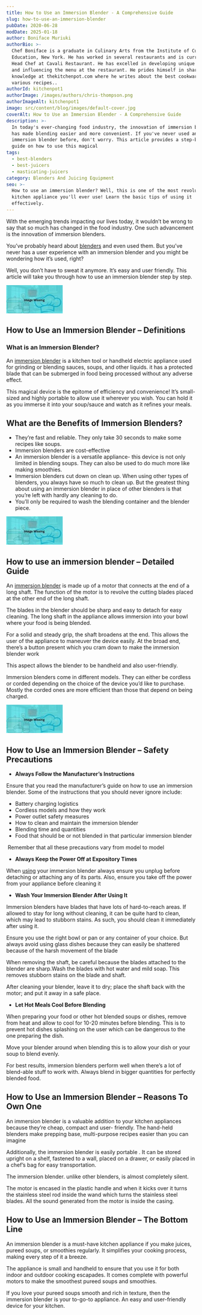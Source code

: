 ```yaml
---
title: How to Use an Immersion Blender - A Comprehensive Guide
slug: how-to-use-an-immersion-blender
pubDate: 2020-06-28
modDate: 2025-01-18
author: Boniface Muriuki
authorBio: >-
  Chef Boniface is a graduate in Culinary Arts from the Institute of Culinary
  Education, New York. He has worked in several restaurants and is currently the
  Head Chef at Cavali Restaurant. He has excelled in developing unique recipes
  and influencing the menu at the restaurant. He prides himself in sharing his
  knowledge at thekitchenpot.com where he writes about the best cookware for
  various recipes..
authorId: kitchenpot1
authorImage: /images/authors/chris-thompson.png
authorImageAlt: kitchenpot1
image: src/content/blog/images/default-cover.jpg
coverAlt: How to Use an Immersion Blender - A Comprehensive Guide
description: >-
  In today's ever-changing food industry, the innovation of immersion blenders
  has made blending easier and more convenient. If you've never used an
  immersion blender before, don't worry. This article provides a step-by-step
  guide on how to use this magical
tags:
  - best-blenders
  - best-juicers
  - masticating-juicers
category: Blenders And Juicing Equipment
seo: >-
  How to use an immersion blender? Well, this is one of the most revolutionary
  kitchen appliance you'll ever use! Learn the basic tips of using it
  effectively.
---
```


With the emerging trends impacting our lives today, it wouldn’t be wrong to say that so much has changed in the food industry. One such advancement is the innovation of immersion blenders.

You’ve probably heard about [blenders](https://thekitchenpot.com/blog/best-blender-for-protein-shakes//) and even used them. But you’ve never has a user experience with an immersion blender and you might be wondering how it’s used, right?

Well, you don’t have to sweat it anymore. It’s easy and user friendly. This article will take you through how to use an immersion blender step by step.

![](images/portablegasgrill.jpg)

## **How to Use an Immersion Blender – Definitions**

### **What is an Immersion Blender?**

An [immersion blender](https://en.wikipedia.org/wiki/Immersion_blender) is a kitchen tool or handheld electric appliance used for grinding or blending sauces, soups, and other liquids. it has a protected blade that can be submerged in food being processed without any adverse effect. 

This magical device is the epitome of efficiency and convenience! It’s small-sized and highly portable to allow use it wherever you wish. You can hold it as you immerse it into your soup/sauce and watch as it refines your meals.

## **What are the Benefits of Immersion Blenders?**

-   They’re fast and reliable. They only take 30 seconds to make some recipes like soups.
-   Immersion blenders are cost-effective
-   An immersion blender is a versatile appliance- this device is not only limited in blending soups. They can also be used to do much more like making smoothies.
-   Immersion blenders cut down on clean up. When using other types of blenders, you always have so much to clean up. But the greatest thing about using an immersion blender in place of other blenders is that you’re left with hardly any cleaning to do. 
-   You’ll only be required to wash the blending container and the blender piece.

![](images/portablegasgrill.jpg)

## **How to use an immersion blender – Detailed Guide**

An [immersion blender](https://www.wikihow.com/Use-an-Immersion-Blender) is made up of a motor that connects at the end of a long shaft. The function of the motor is to revolve the cutting blades placed at the other end of the long shaft.

The blades in the blender should be sharp and easy to detach for easy cleaning. The long shaft in the appliance allows immersion into your bowl where your food is being blended.

For a solid and steady grip, the shaft broadens at the end. This allows the user of the appliance to maneuver the device easily. At the broad end, there’s a button present which you cram down to make the immersion blender work

This aspect allows the blender to be handheld and also user-friendly.

Immersion blenders come in different models. They can either be cordless or corded depending on the choice of the device you’d like to purchase. Mostly the corded ones are more efficient than those that depend on being charged.

![How to Use Immersion Blender](images/portablegasgrill.jpg)

## **How to Use an Immersion Blender – Safety Precautions** 

-   **Always Follow the Manufacturer’s Instructions** 

Ensure that you read the manufacturer’s guide on how to use an immersion blender. Some of the instructions that you should never ignore include:

-   Battery charging logistics
-   Cordless models and how they work
-   Power outlet safety measures
-   How to clean and maintain the immersion blender
-   Blending time and quantities
-   Food that should be or not blended in that particular immersion blender

 Remember that all these precautions vary from model to model

-   **Always Keep the Power Off at Expository Times**

When [using](https://www.wikihow.com/Use-an-Immersion-Blender) your immersion blender always ensure you unplug before detaching or attaching any of its parts. Also, ensure you take off the power from your appliance before cleaning it

-   **Wash Your Immersion Blender After Using It**

Immersion blenders have blades that have lots of hard-to-reach areas. If allowed to stay for long without cleaning, it can be quite hard to clean, which may lead to stubborn stains. As such, you should clean it immediately after using it.

Ensure you use the right bowl or pan or any container of your choice. But always avoid using glass dishes because they can easily be shattered because of the harsh movement of the blade

When removing the shaft, be careful because the blades attached to the blender are sharp.Wash the blades with hot water and mild soap. This removes stubborn stains on the blade and shaft.

After cleaning your blender, leave it to dry; place the shaft back with the motor; and put it away in a safe place.

-   **Let Hot Meals Cool Before Blending** 

When preparing your food or other hot blended soups or dishes, remove from heat and allow to cool for 10-20 minutes before blending. This is to prevent hot dishes splashing on the user which can be dangerous to the one preparing the dish.

Move your blender around when blending this is to allow your dish or your soup to blend evenly.

For best results, immersion blenders perform well when there’s a lot of blend-able stuff to work with. Always blend in bigger quantities for perfectly blended food.

## **How to Use an Immersion Blender – Reasons To Own One**

An immersion blender is a valuable addition to your kitchen appliances because they’re cheap, compact and user- friendly. The hand-held blenders make prepping base, multi-purpose recipes easier than you can imagine

Additionally, the immersion blender is easily portable . It can be stored upright on a shelf, fastened to a wall, placed on a drawer, or easily placed in a chef’s bag for easy transportation.

The immersion blender. unlike other blenders, is almost completely silent.

The motor is encased in the plastic handle and when it kicks over it turns the stainless steel rod inside the wand which turns the stainless steel blades. All the sound generated from the motor is inside the casing.

## **How to Use an Immersion Blender – The Bottom Line**

An immersion blender is a must-have kitchen appliance if you make juices, pureed soups, or smoothies regularly. It simplifies your cooking process, making every step of it a breeze.

The appliance is small and handheld to ensure that you use it for both indoor and outdoor cooking escapades. It comes complete with powerful motors to make the smoothest pureed soups and smoothies.

If you love your pureed soups smooth and rich in texture, then the immersion blender is your to-go-to appliance. An easy and user-friendly device for your kitchen.
